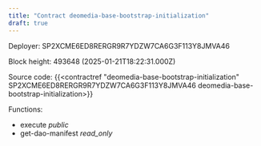 ```yaml
---
title: "Contract deomedia-base-bootstrap-initialization"
draft: true
---
```

Deployer: SP2XCME6ED8RERGR9R7YDZW7CA6G3F113Y8JMVA46


 



Block height: 493648 (2025-01-21T18:22:31.000Z)

Source code: {{<contractref "deomedia-base-bootstrap-initialization" SP2XCME6ED8RERGR9R7YDZW7CA6G3F113Y8JMVA46 deomedia-base-bootstrap-initialization>}}

Functions:

* execute _public_
* get-dao-manifest _read_only_

